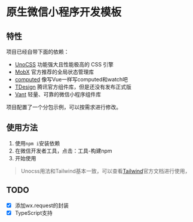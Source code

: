 # 原生微信小程序开发模板

## 特性
项目已经自带下面的依赖：
- [UnoCSS](https://github.com/MellowCo/unocss-preset-weapp) 功能强大且性能极高的 CSS 引擎
- [MobX](https://github.com/wechat-miniprogram/mobx-miniprogram-bindings) 官方推荐的全局状态管理库
- [computed](https://github.com/wechat-miniprogram/computed) 像写Vue一样写computed和watch吧
- [TDesign](https://tdesign.tencent.com/miniprogram/overview) 腾讯官方组件库，但是还没有发布正式版
- [Vant](https://vant-contrib.gitee.io/vant-weapp) 轻量、可靠的微信小程序组件库

项目配置了一个分包示例，可以按需求进行修改。

## 使用方法
1. 使用`npm i`安装依赖
2. 在微信开发者工具，点击：工具-构建npm
3. 开始使用

> Unocss用法和Tailwind基本一致，可以查看[Tailwind](https://tailwindcss.com/)官方文档进行使用，

## TODO
- [x] 添加wx.request的封装
- [x] TypeScript支持